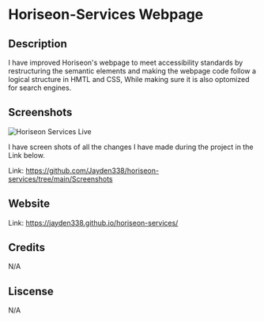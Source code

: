# Horiseon-Services Webpage

## Description 

I have improved Horiseon's webpage to meet accessibility standards by restructuring the semantic elements and making the webpage code follow a logical structure in HMTL and CSS, While making sure it is also optomized for search engines.

## Screenshots

![Horiseon Services Live](https://github.com/Jayden338/horiseon-services/assets/136901914/0e8a63dd-563d-4556-bede-18dd6262eab0)


I have screen shots of all the changes I have made during the project in the Link below.

Link: https://github.com/Jayden338/horiseon-services/tree/main/Screenshots

## Website

Link: https://jayden338.github.io/horiseon-services/

## Credits 

N/A 

## Liscense 

N/A
